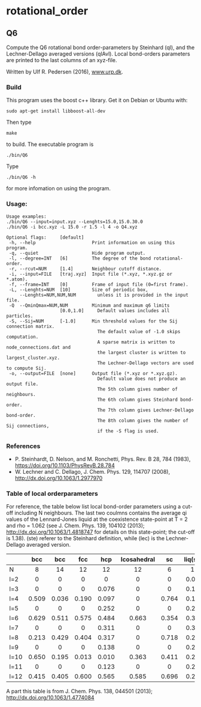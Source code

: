 # rotational_order

## Q6
Compute the Q6 rotational bond order-parameters by Steinhard (ql),
and the Lechner-Dellago averaged versions (qlAvl).
Local bond-orders parameters are printed to the last columns of an xyz-file.

Written by Ulf R. Pedersen (2016), www.urp.dk.

### Build
This program uses the boost c++ library. Get it on Debian or Ubuntu with:
```
sudo apt-get install libboost-all-dev
```
Then type
```
make
```
to build. The executable program is
```
./bin/Q6
```
Type
```
./bin/Q6 -h
```
for more infomation on using the program.
### Usage:
```
Usage examples:
./bin/Q6 --input=input.xyz --Lenghts=15.0,15.0.30.0
./bin/Q6 -i bcc.xyz -L 15.0 -r 1.5 -l 4 -o Q4.xyz

Optional flags:     [default]
 -h, --help                     Print information on using this program.
 -q, --quiet                    Hide program output.
 -l, --degree=INT   [6]         The degree of the bond rotational-order.
 -r, --rcut=NUM     [1.4]       Neighbour cutoff distance.
 -i, --input=FILE   [traj.xyz]  Input file (*.xyz, *.xyz.gz or *.atom).
 -f, --frame=INT    [0]         Frame of input file (0=first frame).
 -L, --Lenghts=NUM  [10]        Size of periodic box,
     --Lenghts=NUM,NUM,NUM        unless it is provided in the input file.
 -Q  --QminQmax=NUM,NUM         Minimum and maximum q6 limits
                    [0.0,1.0]     Default values includes all particles.
 -S, --Sij=NUM      [-1.0]      Min threshold values for the Sij connection matrix.
                                  The default value of -1.0 skips computation.
                                  A sparse matrix is written to node_connections.dat and
                                  the largest cluster is written to largest_cluster.xyz.
                                  The Lechner-Dellago vectors are used to compute Sij.
 -o, --output=FILE  [none]      Output file (*.xyz or *.xyz.gz).
                                  Default value does not produce an output file.
                                  The 5th column gives number of neighbours. 
                                  The 6th column gives Steinhard bond-order. 
                                  The 7th column gives Lechner-Dellago bond-order. 
                                  The 8th column gives the number of Sij connections, 
                                  if the -S flag is used. 

```
### References
* P. Steinhardt, D. Nelson, and M. Ronchetti, Phys. Rev. B 28, 784 (1983), https://doi.org/10.1103/PhysRevB.28.784
* W. Lechner and C. Dellago, J. Chem. Phys. 129, 114707 (2008), http://dx.doi.org/10.1063/1.2977970

### Table of local orderparameters
For reference, the table below list local bond-order parameters using a cut-off including N neighbours.
The last two coulmns contains the average qi values of the Lennard-Jones liquid at the coexistence state-point at T = 2 and rho = 1.062 (see J. Chem. Phys. 139, 104102 (2013); http://dx.doi.org/10.1063/1.4818747 for details on this state-point; the cut-off is 1.38). (ste) referer to the Steinhard definition, while (lec) is the Lechner-Dellago averaged version. 

|         | bcc   | bcc   | fcc   | hcp   | Icosahedral | sc    | liq(ste) | liq(lec) |
| ------- |:-----:|:-----:|:-----:|:-----:|:-----------:|:-----:|:--------:|---------:|
| N       | 8     | 14    | 12    | 12    | 12          | 6     | 12       | 12       |
| l=2     | 0     | 0     | 0     | 0     | 0           | 0     | 0.094    | 0.029    |
| l=3     | 0     | 0     | 0     | 0.076 | 0           | 0     | 0.110    | 0.027    |
| l=4     | 0.509 | 0.036 | 0.190 | 0.097 | 0           | 0.764 | 0.154    | 0.051    |
| l=5     | 0     | 0     | 0     | 0.252 | 0           | 0     | 0.254    | 0.064    |
| l=6     | 0.629 | 0.511 | 0.575 | 0.484 | 0.663       | 0.354 | 0.376    | 0.155    |
| l=7     | 0     | 0     | 0     | 0.311 | 0           | 0     | 0.361    | 0.087    |
| l=8     | 0.213 | 0.429 | 0.404 | 0.317 | 0           | 0.718 | 0.289    | 0.111    |
| l=9     | 0     | 0     | 0     | 0.138 | 0           | 0     | 0.247    | 0.060    |
| l=10    | 0.650 | 0.195 | 0.013 | 0.010 | 0.363       | 0.411 | 0.241    | 0.074    |
| l=11    | 0     | 0     | 0     | 0.123 | 0           | 0     | 0.264    | 0.062    |
| l=12    | 0.415 | 0.405 | 0.600 | 0.565 | 0.585       | 0.696 | 0.295    | 0.103    |

A part this table is from J. Chem. Phys. 138, 044501 (2013); http://dx.doi.org/10.1063/1.4774084

